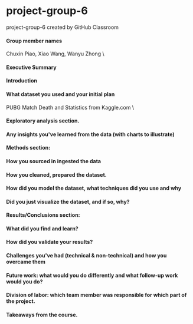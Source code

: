 # project-group-6
project-group-6 created by GitHub Classroom

#### Group member names 
Chuxin Piao, Xiao Wang, Wanyu Zhong \
#### Executive Summary
#### Introduction
#### What dataset you used and your initial plan 
PUBG Match Death and Statistics from Kaggle.com \
#### Exploratory analysis section. 
#### Any insights you've learned from the data (with charts to illustrate) 
#### Methods section: 
#### How you sourced in ingested the data 
#### How you cleaned, prepared the dataset. 
#### How did you model the dataset, what techniques did you use and why 
#### Did you just visualize the dataset, and if so, why?  
#### Results/Conclusions section: 
#### What did you find and learn?  
#### How did you validate your results? 
#### Challenges you've had (technical & non-technical) and how you overcame them 
#### Future work: what would you do differently and what follow-up work would you do?  
#### Division of labor: which team member was responsible for which part of the project. 
#### Takeaways from the course. 
